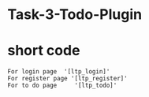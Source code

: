 # Task-3-Todo-Plugin
  # short code
    For login page  '[ltp_login]'
    For register page '[ltp_register]'
    For to do page     '[ltp_todo]'